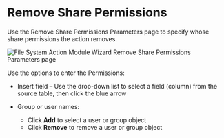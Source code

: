 # Remove Share Permissions

Use the Remove Share Permissions Parameters page to specify whose share permissions the action
removes.

![File System Action Module Wizard Remove Share Permissions Parameters page](/img/product_docs/accessanalyzer/11.6/accessanalyzer/admin/action/filesystem/parameters/removesharepermissions.webp)

Use the options to enter the Permissions:

- Insert field – Use the drop-down list to select a field (column) from the source table, then click
  the blue arrow
- Group or user names:

    - Click **Add** to select a user or group object
    - Click **Remove** to remove a user or group object
